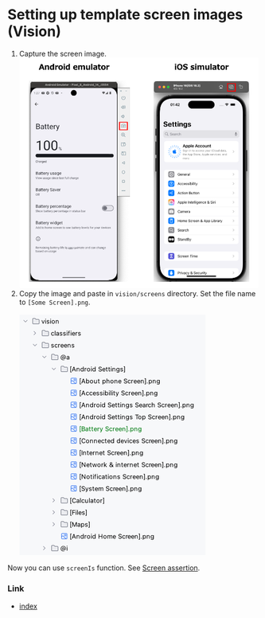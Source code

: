 # Setting up template screen images (Vision)

1. Capture the screen image. <br>![](_images/capture_screen.png)
2. Copy the image and paste in `vision/screens` directory. Set the file name to
   `[Some Screen].png`.<br><br>![](_images/adding_template_screen_image.png)

Now you can use `screenIs` function. See [Screen assertion](../function_property/asserting_existence/screen_is.md).

### Link

- [index](../../../index.md)
